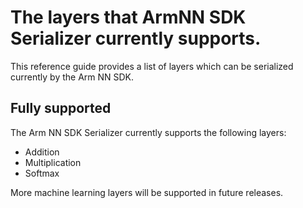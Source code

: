 # The layers that ArmNN SDK Serializer currently supports.

This reference guide provides a list of layers which can be serialized currently by the Arm NN SDK.

## Fully supported

The Arm NN SDK Serializer currently supports the following layers:

* Addition
* Multiplication
* Softmax

More machine learning layers will be supported in future releases.
